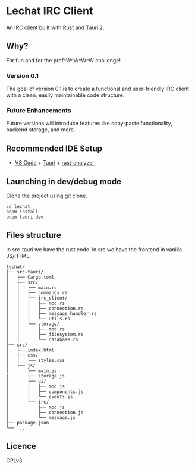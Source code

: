 # Lechat IRC Client

An IRC client built with Rust and Tauri 2.

## Why?

For fun and for the prof^W^W^W^W challenge!

### Version 0.1

The goal of version 0.1 is to create a functional and user-friendly IRC client with a clean, easily maintainable code structure.

### Future Enhancements

Future versions will introduce features like copy-paste functionality, backend storage, and more.

## Recommended IDE Setup

- [VS Code](https://code.visualstudio.com/) + [Tauri](https://marketplace.visualstudio.com/items?itemName=tauri-apps.tauri-vscode) + [rust-analyzer](https://marketplace.visualstudio.com/items?itemName=rust-lang.rust-analyzer)

## Launching in dev/debug mode

Clone the project using git clone.

```shell
cd lechat
pnpm install
pnpm tauri dev
```

## Files structure

In src-tauri we have the rust code.
In src we have the frontend in vanilla JS/HTML.

```shell
lechat/
├── src-tauri/
│   ├── Cargo.toml
│   ├── src/
│   │   ├── main.rs
│   │   ├── commands.rs
│   │   ├── irc_client/
│   │   │   ├── mod.rs
│   │   │   ├── connection.rs
│   │   │   ├── message_handler.rs
│   │   │   └── utils.rs
│   │   └── storage/
│   │       ├── mod.rs
│   │       ├── filesystem.rs
│   │       └── database.rs
├── src/
│   ├── index.html
│   ├── css/
│   │   └── styles.css
│   └── js/
│       ├── main.js
|       ├── storage.js
│       ├── ui/
│       │   ├── mod.js
│       │   ├── components.js
│       │   └── events.js
│       └── irc/
│           ├── mod.js
│           ├── connection.js
│           └── message.js
├── package.json
└── ...
```
## Licence

GPLv3.
